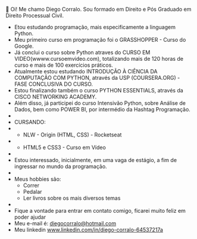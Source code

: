  👋 Oi! Me chamo Diego Corralo. Sou formado em Direito e Pós Graduado em Direito Processual Civil. 
- Etou estudando programação, mais especificamente a linguagem Python. 
- Meu primeiro curso em programação foi o GRASSHOPPER - Curso do Google.
- Já conclui o curso sobre Python atraves do CURSO EM VIDEO(wwww.cursoemvideo.com), totalizando mais de 120 horas de curso e mais de 100 exercícios práticos.
- Atualmente estou estudando INTRODUÇÃO À CIÊNCIA DA COMPUTAÇÃO COM PYTHON, através da USP (COURSERA.ORG) - FASE CONCLUSIVA DO CURSO. 
- Estou finalizando também o curso PYTHON ESSENTIALS, através da CISCO NETWORKING ACADEMY.
- Além disso, já participei do curso Intensivão Python, sobre Análise de Dados, bem como POWER BI, por intermédio da Hashtag Programação. 
-
- CURSANDO: 
-   - NLW - Origin (HTML, CSS) - Rocketseat
-   - HTML5 e CSS3 - Curso em Vídeo
- 
- Estou interessado, inicialmente, em uma vaga de estágio, a fim de ingressar no mundo da programação. 
- 
- Meus hobbies são:
  - Correr
  - Pedalar
  - Ler livros sobre os mais diversos temas
- 
- Fique a vontade para entrar em contato comigo, ficarei muito feliz em poder ajudar
- Meu e-mail é: diegocorralo@hotmail.com
- Meu linkedin www.linkedin.com/in/diego-corralo-64537217a 


